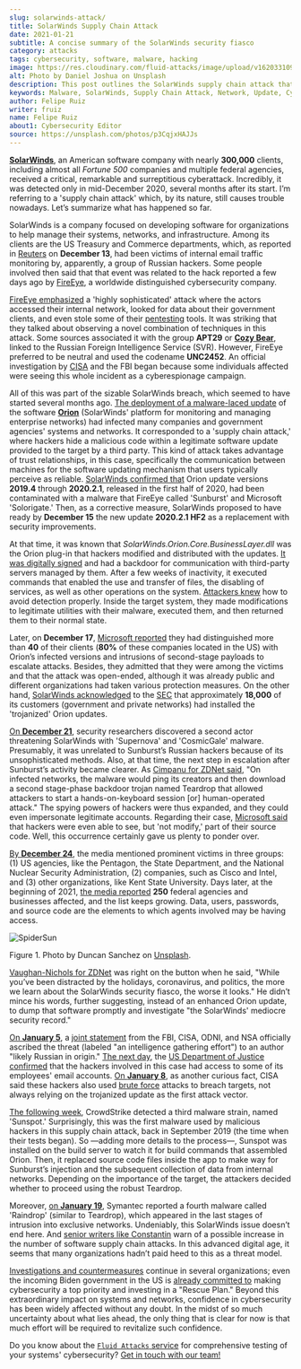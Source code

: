 ```yaml
---
slug: solarwinds-attack/
title: SolarWinds Supply Chain Attack
date: 2021-01-21
subtitle: A concise summary of the SolarWinds security fiasco
category: attacks
tags: cybersecurity, software, malware, hacking
image: https://res.cloudinary.com/fluid-attacks/image/upload/v1620331098/blog/solarwinds-attack/cover_bvibqb.webp
alt: Photo by Daniel Joshua on Unsplash
description: This post outlines the SolarWinds supply chain attack that has affected multiple companies and federal agencies in recent months.
keywords: Malware, SolarWinds, Supply Chain Attack, Network, Update, Cybersecurity, Hacking, Ethical Hacking, Pentesting
author: Felipe Ruiz
writer: fruiz
name: Felipe Ruiz
about1: Cybersecurity Editor
source: https://unsplash.com/photos/p3CqjxHAJJs
---
```


[**SolarWinds**](https://en.wikipedia.org/wiki/SolarWinds), an American
software company with nearly **300,000** clients, including almost all
*Fortune 500* companies and multiple federal agencies, received a
critical, remarkable and surreptitious cyberattack. Incredibly, it was
detected only in mid-December 2020, several months after its start. I’m
referring to a 'supply chain attack' which, by its nature, still causes
trouble nowadays. Let’s summarize what has happened so far.

SolarWinds is a company focused on developing software for organizations
to help manage their systems, networks, and infrastructure. Among its
clients are the US Treasury and Commerce departments, which, as reported
in
[Reuters](https://www.reuters.com/article/us-usa-cyber-amazon-com-exclsuive-idUSKBN28N0PG)
on **December 13**, had been victims of internal email traffic
monitoring by, apparently, a group of Russian hackers. Some people
involved then said that that event was related to the hack reported a
few days ago by [FireEye](https://www.fireeye.com/), a worldwide
distinguished cybersecurity company.

[FireEye emphasized](https://www.zdnet.com/article/fireeye-one-of-the-worlds-largest-security-firms-discloses-security-breach/)
a 'highly sophisticated' attack
where the actors accessed their internal network,
looked for data about their government clients,
and even stole some of their [pentesting](../../solutions/penetration-testing/)
tools.
It was striking that they talked about
observing a novel combination of techniques
in this attack.
Some sources associated it with the group **APT29**
or [**Cozy Bear**](https://en.wikipedia.org/wiki/Cozy_Bear),
linked to the Russian Foreign Intelligence Service (SVR).
However,
FireEye preferred to be neutral
and used the codename **UNC2452**.
An official investigation by [CISA](https://www.cisa.gov/) and the FBI began
because some individuals affected were seeing this whole incident
as a cyberespionage campaign.

All of this was part of the sizable SolarWinds breach, which seemed to
have started several months ago. [The deployment of a malware-laced
update](https://www.zdnet.com/article/microsoft-fireeye-confirm-solarwinds-supply-chain-attack/)
of the software [**Orion**](https://www.solarwinds.com/solutions/orion)
(SolarWinds' platform for monitoring and managing enterprise networks)
had infected many companies and government agencies' systems and
networks. It corresponded to a 'supply chain attack,' where hackers hide
a malicious code within a legitimate software update provided to the
target by a third party. This kind of attack takes advantage of trust
relationships, in this case, specifically the communication between
machines for the software updating mechanism that users typically
perceive as reliable. [SolarWinds confirmed
that](https://www.zdnet.com/article/microsoft-fireeye-confirm-solarwinds-supply-chain-attack/)
Orion update versions **2019.4** through **2020.2.1**, released in the
first half of 2020, had been contaminated with a malware that FireEye
called 'Sunburst' and Microsoft 'Solorigate.' Then, as a corrective
measure, SolarWinds proposed to have ready by **December 15** the new
update **2020.2.1 HF2** as a replacement with security improvements.

At that time, it was known that
*SolarWinds.Orion.Core.BusinessLayer.dll* was the Orion plug-in that
hackers modified and distributed with the updates. [It was digitally
signed](https://www.csoonline.com/article/3601508/solarwinds-supply-chain-attack-explained-why-organizations-were-not-prepared.html)
and had a backdoor for communication with third-party servers managed by
them. After a few weeks of inactivity, it executed commands that enabled
the use and transfer of files, the disabling of services, as well as
other operations on the system. [Attackers
knew](https://www.csoonline.com/article/3601508/solarwinds-supply-chain-attack-explained-why-organizations-were-not-prepared.html)
how to avoid detection properly. Inside the target system, they made
modifications to legitimate utilities with their malware, executed them,
and then returned them to their normal state.

Later, on **December 17**, [Microsoft
reported](https://blogs.microsoft.com/on-the-issues/2020/12/17/cyberattacks-cybersecurity-solarwinds-fireeye/)
they had distinguished more than **40** of their clients (**80%** of
these companies located in the US) with Orion’s infected versions and
intrusions of second-stage payloads to escalate attacks. Besides, they
admitted that they were among the victims and that the attack was
open-ended, although it was already public and different organizations
had taken various protection measures. On the other hand, [SolarWinds
acknowledged](https://www.zdnet.com/article/microsoft-says-it-identified-40-victims-of-the-solarwinds-hack/)
to the [SEC](https://www.sec.gov/) that approximately **18,000** of its
customers (government and private networks) had installed the
'trojanized' Orion updates.

[On **December
21**](https://www.zdnet.com/article/a-second-hacking-group-has-targeted-solarwinds-systems/),
security researchers discovered a second actor threatening SolarWinds
with 'Supernova' and 'CosmicGale' malware. Presumably, it was unrelated
to Sunburst’s Russian hackers because of its unsophisticated methods.
Also, at that time, the next step in escalation after Sunburst’s
activity became clearer. As [Cimpanu for ZDNet
said](https://www.zdnet.com/article/a-second-hacking-group-has-targeted-solarwinds-systems/),
"On infected networks, the malware would ping its creators and then
download a second stage-phase backdoor trojan named Teardrop that
allowed attackers to start a hands-on-keyboard session \[or\]
human-operated attack." The spying powers of hackers were thus expanded,
and they could even impersonate legitimate accounts. Regarding their
case, [Microsoft
said](https://msrc-blog.microsoft.com/2020/12/31/microsoft-internal-solorigate-investigation-update/)
that hackers were even able to see, but 'not modify,' part of their
source code. Well, this occurrence certainly gave us plenty to ponder
over.

[By **December
24**](https://www.businessinsider.com/solarwinds-hack-explained-government-agencies-cyber-security-2020-12),
the media mentioned prominent victims in three groups: (1) US agencies,
like the Pentagon, the State Department, and the National Nuclear
Security Administration, (2) companies, such as Cisco and Intel, and (3)
other organizations, like Kent State University. Days later, at the
beginning of 2021, [the media
reported](https://www.theverge.com/2021/1/2/22210667/solarwinds-hack-worse-government-microsoft-cybersecurity)
**250** federal agencies and businesses affected, and the list keeps
growing. Data, users, passwords, and source code are the elements to
which agents involved may be having access.

<div class="imgblock">

![SpiderSun](https://res.cloudinary.com/fluid-attacks/image/upload/v1620331098/blog/solarwinds-attack/spidersun_o69dv8.webp)

<div class="title">

Figure 1. Photo by Duncan Sanchez on
[Unsplash](https://unsplash.com/photos/QnT6nCctSz0).

</div>

</div>

[Vaughan-Nichols for
ZDNet](https://www.zdnet.com/article/solarwinds-the-more-we-learn-the-worse-it-looks/)
was right on the button when he said, "While you’ve been distracted by
the holidays, coronavirus, and politics, the more we learn about the
SolarWinds security fiasco, the worse it looks." He didn’t mince his
words, further suggesting, instead of an enhanced Orion update, to dump
that software promptly and investigate "the SolarWinds' mediocre
security record."

[On **January
5**](https://www.zdnet.com/article/us-government-formally-blames-russia-for-solarwinds-hack/),
a [joint
statement](https://www.cisa.gov/news/2021/01/05/joint-statement-federal-bureau-investigation-fbi-cybersecurity-and-infrastructure)
from the FBI, CISA, ODNI, and NSA officially ascribed the threat
(labeled "an intelligence gathering effort") to an author "likely
Russian in origin." [The next
day](https://www.zdnet.com/article/solarwinds-fallout-doj-says-hackers-accessed-its-microsoft-o365-email-server/),
the [US Department of Justice
confirmed](https://www.justice.gov/opa/pr/department-justice-statement-solarwinds-update)
that the hackers involved in this case had access to some of its
employees' email accounts. [On **January
8**](https://www.zdnet.com/article/cisa-solarwinds-hackers-also-used-password-guessing-to-breach-targets/),
as another curious fact, CISA said these hackers also used [brute
force](../pass-cracking/) attacks to breach targets, not always relying
on the trojanized update as the first attack vector.

[The following
week](https://www.zdnet.com/article/third-malware-strain-discovered-in-solarwinds-supply-chain-attack/),
CrowdStrike detected a third malware strain, named 'Sunspot.'
Surprisingly, this was the first malware used by malicious hackers in
this supply chain attack, back in September 2019 (the time when their
tests began). So —adding more details to the process—, Sunspot was
installed on the build server to watch it for build commands that
assembled Orion. Then, it replaced source code files inside the app to
make way for Sunburst’s injection and the subsequent collection of data
from internal networks. Depending on the importance of the target, the
attackers decided whether to proceed using the robust Teardrop.

Moreover, [on **January
19**](https://www.zdnet.com/article/fourth-malware-strain-discovered-in-solarwinds-incident/),
Symantec reported a fourth malware called 'Raindrop' (similar to
Teardrop), which appeared in the last stages of intrusion into exclusive
networks. Undeniably, this SolarWinds issue doesn’t end here. And
[senior writers like
Constantin](https://www.csoonline.com/article/3601508/solarwinds-supply-chain-attack-explained-why-organizations-were-not-prepared.html)
warn of a possible increase in the number of software supply chain
attacks. In this advanced digital age, it seems that many organizations
hadn’t paid heed to this as a threat model.

[Investigations and
countermeasures](https://www.zdnet.com/article/fireeye-releases-tool-for-auditing-networks-for-techniques-used-by-solarwinds-hackers/)
continue in several organizations; even the incoming Biden government in
the US is [already committed
to](https://www.csoonline.com/article/3603519/solarwinds-hack-is-quickly-reshaping-congress-s-cybersecurity-agenda.html)
making cybersecurity a top priority and investing in a "Rescue Plan."
Beyond this extraordinary impact on systems and networks, confidence in
cybersecurity has been widely affected without any doubt. In the midst
of so much uncertainty about what lies ahead, the only thing that is
clear for now is that much effort will be required to revitalize such
confidence.

Do you know about the [`Fluid Attacks`
service](../../services/continuous-hacking/) for comprehensive testing
of your systems' cybersecurity? [Get in touch with our
team\!](../../contact-us/)
